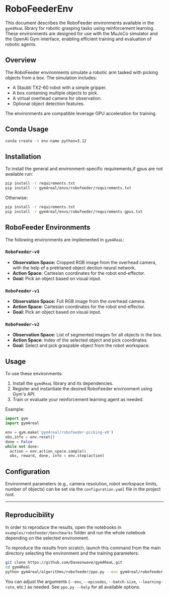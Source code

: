 # RoboFeederEnv

This document describes the RoboFeeder environments available in the `gym4ReaL` library for robotic grasping tasks using reinforcement learning. These environments are designed for use with the MuJoCo simulator and the OpenAI Gym interface, enabling efficient training and evaluation of robotic agents.

## Overview

The RoboFeeder environments simulate a robotic arm tasked with picking objects from a box. The simulation includes:

- A Staubli TX2-60 robot with a simple gripper.
- A box containing multiple objects to pick.
- A virtual overhead camera for observation.
- Optional object detection features.

The environments are compatible leverage GPU acceleration for training.

## Conda Usage

```bash
conda create -n env-name python=3.12
```

## Installation

To install the general and environment-specific requirements,if gpus are not available run:

```bash
pip install -r requirements.txt
pip install -r gym4real/envs/robofeeder/requirements.txt
```

Otherwise:

```bash
pip install -r requirements.txt
pip install -r gym4real/envs/robofeeder/requirements-gpus.txt
```

## RoboFeeder Environments

The following environments are implemented in `gym4ReaL`:

### `RoboFeeder-v0`

- **Observation Space:** Cropped RGB image from the overhead camera, with the help of a pretrianed object dection neural network.
- **Action Space:** Cartesian coordinates for the robot end-effector.
- **Goal:** Pick an object based on visual input.

### `RoboFeeder-v1`

- **Observation Space:** Full RGB image from the overhead camera.
- **Action Space:** Cartesian coordinates for the robot end-effector.
- **Goal:** Pick an object based on visual input.

### `RoboFeeder-v2`

- **Observation Space:** List of segmented images for all objects in the box.
- **Action Space:** Index of the selected object and pick coordinates.
- **Goal:** Select and pick graspable object from the robot workspace.

## Usage

To use these environments:

1. Install the `gym4ReaL` library and its dependencies.
2. Register and instantiate the desired RoboFeeder environment using Gym's API.
3. Train or evaluate your reinforcement learning agent as needed.

Example:

```python
import gym
import gym4real

env = gym.make('gym4real/robofeeder-picking-v0')
obs,info = env.reset()
done = False
while not done:
  action = env.action_space.sample()
  obs, reward, done, info = env.step(action)
```

## Configuration

Environment parameters (e.g., camera resolution, robot workspace limits, number of objects) can be set via the `configuration.yaml` file in the project root.

---


## Reproducibility

In order to reproduce the results, open the notebooks in `examples/robofeeder/benchmarks` folder and run the whole notebook depending on the selected environment.


To reproduce the results from scratch, launch this command from the main directory selecting the environment and the training parameters:
```bash
git clone https://github.com/Daveonwave/gym4ReaL.git
cd gym4Real
python gym4real/algorithms/robofeeder/ppo.py --env gym4real/robofeeder-planning --episodes 1000 --batch-size 64 --learning-rate 0.0003
```
You can adjust the arguments (`--env`, `--episodes`, `--batch-size`, `--learning-rate`, etc.) as needed. See `ppo.py --help` for all available options.

